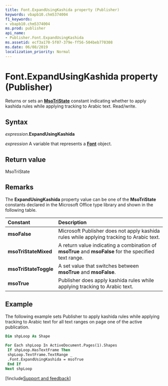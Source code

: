 ```yaml
---
title: Font.ExpandUsingKashida property (Publisher)
keywords: vbapb10.chm5374004
f1_keywords:
- vbapb10.chm5374004
ms.prod: publisher
api_name:
- Publisher.Font.ExpandUsingKashida
ms.assetid: ecf3a170-5f07-379e-ff56-504beb770308
ms.date: 06/08/2019
localization_priority: Normal
---
```



# Font.ExpandUsingKashida property (Publisher)

Returns or sets an **[MsoTriState](Office.MsoTriState.md)** constant indicating whether to apply kashida rules while applying tracking to Arabic text. Read/write.


## Syntax

_expression_.**ExpandUsingKashida**

_expression_ A variable that represents a **[Font](Publisher.Font.md)** object.


## Return value

MsoTriState


## Remarks

The **ExpandUsingKashida** property value can be one of the **MsoTriState** constants declared in the Microsoft Office type library and shown in the following table.

|Constant|Description|
|:-----|:-----|
| **msoFalse**| Microsoft Publisher does not apply kashida rules while applying tracking to Arabic text.|
| **msoTriStateMixed**|A return value indicating a combination of **msoTrue** and **msoFalse** for the specified text range.|
| **msoTriStateToggle**|A set value that switches between **msoTrue** and **msoFalse**.|
| **msoTrue**| Publisher does apply kashida rules while applying tracking to Arabic text.|

## Example

The following example sets Publisher to apply kashida rules while applying tracking to Arabic text for all text ranges on page one of the active publication.

```vb
Dim shpLoop As Shape 
 
For Each shpLoop In ActiveDocument.Pages(1).Shapes 
 If shpLoop.HasTextFrame Then 
 shpLoop.TextFrame.TextRange _ 
 .Font.ExpandUsingKashida = msoTrue 
 End If 
Next shpLoop
```

[!include[Support and feedback](~/includes/feedback-boilerplate.md)]